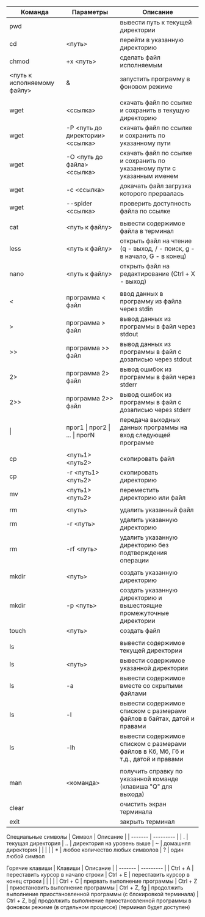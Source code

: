 | Команда | Параметры | Описание |
| ------- | --------- | -------- |
| pwd | | вывести путь к текущей директории  |
| cd | <путь> | перейти в указанную директорию  |
| chmod | +x <путь> | сделать файл исполняемым  |
| <путь к исполняемому файлу> | & | запустить программу в фоновом режиме  |
|  | |   |
| wget | <ссылка> | скачать файл по ссылке и сохранить в текущую директорию  |
| wget | -P <путь до директории> <ссылка> | скачать файл по ссылке и сохранить по указанному пути  |
| wget | -O <путь до файла> <ссылка> | скачать файл по ссылке и сохранить по указанному пути с указанным именем  |
| wget | -c <ссылка> | докачать файл загрузка которого прервалась  |
| wget | --spider <ссылка> | проверить доступность файла по ссылке  |
|  | |   |
| cat | <путь к файлу> | вывести содержимое файла в терминал  |
| less | <путь к файлу> | открыть файл на чтение (q - выход, / - поиск, g - в начало, G - в конец)  |
| nano | <путь к файлу> | открыть файл на редактирование (Ctrl + X - выход)  |
|  | |   |
| < | программа < файл | ввод данных в программу из файла через stdin  |
| > | программа > файл | вывод данных из программы в файл через stdout  |
| >> | программа >> файл | вывод данных из программы в файл c дозаписью через stdout  |
| 2> | программа 2> файл | вывод ошибок из программы в файл через stderr  |
| 2>> | программа 2>> файл | вывод ошибок из программы в файл c дозаписью через stderr  |
| \| | прог1 \| прог2 \| ... \| прогN | передача выходных данных программы на вход следующей программе  |
|  | |   |
| cp  | <путь1> <путь2> | скопировать файл 
| cp  | -r <путь1> <путь2> | скопировать директорию
| mv  | <путь1> <путь2> | переместить директорию или файл
|  | |   |
| rm  | <путь>  | удалить указанный файл
| rm  | -r <путь>  | удалить указанную директорию
| rm  | -rf <путь>  | удалить указанную директорию без подтверждения операции
|  | |   |
| mkdir  | <путь>  | создать указанную директорию
| mkdir  | -p <путь>  | создать указанную директорию и вышестоящие промежуточные директории
| touch  | <путь>  | создать файл
|  | |   |
| ls  |  | вывести содержимое текущей директории  |
| ls  | <путь>  | вывести содержимое указанной директории
| ls  | -a  | вывести содержимое вместе со скрытыми файлами
| ls  | -l  | вывести содержимое списком с размерами файлов в байтах, датой и правами
| ls  | -lh  | вывести содержимое списком с размерами файлов в Кб, Мб, Гб и т.д., датой и правами
|  | |   |
| man  | <команда>  | получить справку по указанной команде (клавиша "Q" для выхода)
| clear  |  | очистить экран терминала
| exit  |  | закрыть терминал

Специальные символы
| Символ | Описание |
| ------- | --------- |
| .    | текущая директория
| ..    | директория на уровень выше
| ~    | домашняя директория
|  | |   |
| *  | любое количество любых символов
| ?  |  один любой символ


Горячие клавиши
| Клавиши | Описание |
| ------- | --------- |
| Ctrl + A    | переставить курсор в начало строки
| Ctrl + E    | переставить курсор в конец строки
|  | |   |
| Ctrl + C  | прервать выполнение программы
| Ctrl + Z  |  приостановить выполнение программы
| Ctrl + Z, fg  |  продолжить выполнение приостановленной программы (с блокировкой терминала)
| Ctrl + Z, bg|  продолжить выполнение приостановленной программы  в фоновом режиме (в отдельном процессе) (терминал будет доступен)

